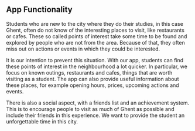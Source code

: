 
## App Functionality

Students who are new to the city where they do their studies, in this case Ghent, often do not know of the interesting places to visit, like restaurants or cafes. These so called points of interest take some time to be found and explored by people who are not from the area. Because of that, they often miss out on actions or events in which they could be interested.

It is our intention to prevent this situation. With our app, students can find these points of interest in the neighbourhood a lot quicker. In particular, we focus on known outings, restaurants and cafes, things that are worth visiting as a student. The app can also provide useful information about these places, for example opening hours, prices, upcoming actions and events.

There is also a social aspect, with a friends list and an achievement system. This is to encourage people to visit as much of Ghent as possible and include their friends in this experience. We want to provide the student an unforgettable time in this city.


